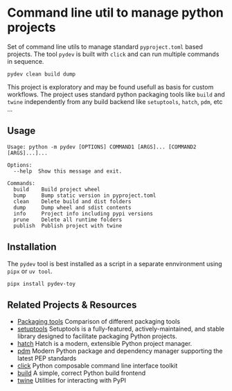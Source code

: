 # Command line util to manage python projects 

Set of command line utils to manage standard `pyproject.toml` based projects.
The tool `pydev` is built with `click` and can run multiple commands in sequence.

```console
pydev clean build dump
```

This project is exploratory and may be found usefull as basis for custom workflows.
The project uses standard python packaging tools like `build` and `twine`
independently from any build backend like `setuptools`, `hatch`, `pdm`, etc ...


## Usage

```console
Usage: python -m pydev [OPTIONS] COMMAND1 [ARGS]... [COMMAND2 [ARGS]...]...

Options:
  --help  Show this message and exit.

Commands:
  build    Build project wheel
  bump     Bump static version in pyproject.toml
  clean    Delete build and dist folders
  dump     Dump wheel and sdist contents
  info     Project info including pypi versions
  prune    Delete all runtime folders
  publish  Publish project with twine
```


## Installation

The `pydev` tool is best installed as a script in a separate ennvironment using `pipx` or `uv tool`.

```console
pipx install pydev-toy
```

## Related Projects & Resources
- [Packaging tools](https://sinoroc.gitlab.io/kb/python/packaging_tools_comparisons.html) Comparison of different packaging tools
- [setuptools](https://setuptools.pypa.io/en/latest/) Setuptools is a fully-featured, actively-maintained, and stable library designed to facilitate packaging Python projects.
- [hatch](https://hatch.pypa.io/latest/) Hatch is a modern, extensible Python project manager.
- [pdm](https://pdm-project.org/en/latest/) Modern Python package and dependency manager supporting the latest PEP standards 
- [click](https://click.palletsprojects.com/) Python composable command line interface toolkit
- [build](https://github.com/pypa/build) A simple, correct Python build frontend
- [twine](https://github.com/pypa/twine/) Utilities for interacting with PyPI
